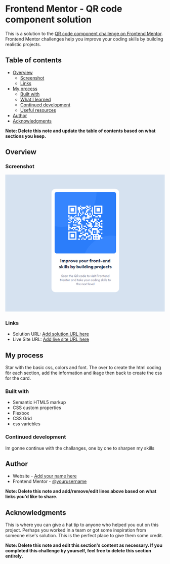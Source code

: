 # Frontend Mentor - QR code component solution

This is a solution to the [QR code component challenge on Frontend Mentor](https://www.frontendmentor.io/challenges/qr-code-component-iux_sIO_H). Frontend Mentor challenges help you improve your coding skills by building realistic projects. 

## Table of contents

- [Overview](#overview)
  - [Screenshot](#screenshot)
  - [Links](#links)
- [My process](#my-process)
  - [Built with](#built-with)
  - [What I learned](#what-i-learned)
  - [Continued development](#continued-development)
  - [Useful resources](#useful-resources)
- [Author](#author)
- [Acknowledgments](#acknowledgments)

**Note: Delete this note and update the table of contents based on what sections you keep.**

## Overview

### Screenshot

<img src="screenshoot.jpg" alt ="screenshoot" />


### Links

- Solution URL: [Add solution URL here](https://your-solution-url.com)
- Live Site URL: [Add live site URL here](https://vgarmy.github.io/qr-code-component-main/)

## My process

Star with the basic css, colors and font. The over to create the html coding för each section, add the information and ikage then back to create
the css for the card.

### Built with

- Semantic HTML5 markup
- CSS custom properties
- Flexbox
- CSS Grid
- css variebles


### Continued development

Im gonne continue with the challanges, one by one to sharpen my skills

## Author

- Website - [Add your name here](https://github.com/vgarmy)
- Frontend Mentor - [@yourusername](https://www.frontendmentor.io/profile/vgarmy)


**Note: Delete this note and add/remove/edit lines above based on what links you'd like to share.**

## Acknowledgments

This is where you can give a hat tip to anyone who helped you out on this project. Perhaps you worked in a team or got some inspiration from someone else's solution. This is the perfect place to give them some credit.

**Note: Delete this note and edit this section's content as necessary. If you completed this challenge by yourself, feel free to delete this section entirely.**
